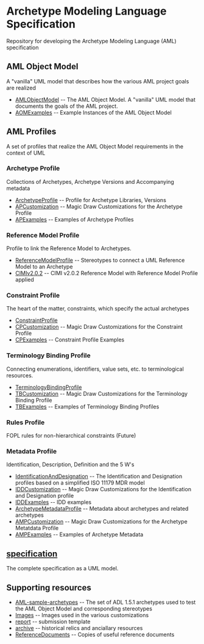 # Archetype Modeling Language Specification

Repository for developing the Archetype Modeling Language (AML) specification

## AML Object Model
A "vanilla" UML model that describes how the various AML project goals are realized
* [AMLObjectModel](AMLObjectModel.mdzip) -- The AML Object Model. A "vanilla" UML model that documents the goals of the AML project.
* [AOMExamples](AOMExamples.mdzip) -- Example Instances of the AML Object Model

## AML Profiles
A set of profiles that realize the AML Object Model requirements in the context of UML
### Archetype Profile
Collections of Archetypes, Archetype Versions and Accompanying metadata
* [ArchetypeProfile](ArchetypeProfile.mdzip) -- Profile for Archetype Libraries, Versions
* [APCustomization](APCustomization.mdzip) -- Magic Draw Customizations for the Archetype Profile
* [APExamples](APExamples.mdzip) -- Examples of Archetype Profiles

### Reference Model Profile
Profile to link the Reference Model to Archetypes.
* [ReferenceModelProfile](ReferenceModelProfile.mdzip) -- Stereotypes to connect a UML Reference Model to an Archetype
* [CIMIv2.0.2](CIMIv2.mdzip) -- CIMI v2.0.2 Reference Model with Reference Model Profile applied

### Constraint Profile
The heart of the matter, constraints, which specify the actual archetypes
* [ConstraintProfile](ConstraintProfile.mdzip)
* [CPCustomization](CPCustomization.mdzip) -- Magic Draw Customizations for the Constraint Profile
* [CPExamples](CPExamples.mdzip) -- Constraint Profile Examples

### Terminology Binding Profile
Connecting enumerations, identifiers, value sets, etc. to terminological resources.
* [TerminologyBindingProfile](TerminologyBindingProfile.mdzip) 
* [TBCustomization](TBCustomization.mdzip) -- Magic Draw Customizations for the Terminology Binding Profile
* [TBExamples](TBExamples.mdzip) -- Examples of Terminology Binding Profiles

### Rules Profile
FOPL rules for non-hierarchical constraints (Future)

### Metadata Profile
Identification, Description, Definition and the 5 W's
* [IdentificationAndDesignation](IdentificationAndDesignation.mdzip) -- The Identification and Designation profiles based on a simplified ISO 11179 MDR model
* [IDDCustomization](IDDCustomization.mdzip) -- Magic Draw Customizations for the Identification and Designation profile
* [IDDExamples](IDDExamples.mdzip) -- IDD examples
* [ArchetypeMetadataProfile](ArchetypeMetadataProfile.mdzip) -- Metadata about archetypes and related archetypes
* [AMPCustomization](AMCustomization.mdzip) -- Magic Draw Customizations for the Archetype Metatdata Profile
* [AMPExamples](AMPExamples.mdzip) -- Examples of Archetype Metadata

## [specification](specification.mdzip)
The complete specification as a UML model.

## Supporting resources
* [AML-sample-archetypes](aml-sample-archetypes) -- The set of ADL 1.5.1 archetypes used to test the AML Object Model and corresponding stereotypes
* [Images](images) -- Images used in the various customizations
* [report](report) -- submission template
* [archive](archive) -- historical relics and anciallary resources
* [ReferenceDocuments](ReferenceDocuments) -- Copies of useful reference documents
